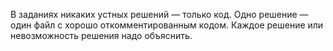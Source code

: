 В заданиях никаких устных решений — только код. Одно решение — один файл с хорошо откомментированным кодом. 
Каждое решение или невозможность решения надо объяснить.